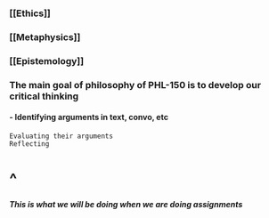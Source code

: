 ### [[Ethics]]
### [[Metaphysics]]
### [[Epistemology]]


### The main goal of philosophy of PHL-150 is to develop our critical thinking
#### - Identifying arguments in text, convo, etc
	Evaluating their arguments
	Reflecting

# ^
##### This is what we will be doing when we are doing assignments

